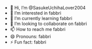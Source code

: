 - 👋 Hi, I’m @SasukeUchihaLover2004
- 👀 I’m interested in fabbri
- 🌱 I’m currently learning fabbri
- 💞️ I’m looking to collaborate on fabbri
- 📫 How to reach me fabbri
- 😄 Pronouns: fabbri
- ⚡ Fun fact: fabbri

<!---
SasukeUchihaLover2004/SasukeUchihaLover2004 is a ✨ special ✨ repository because its `README.md` (this file) appears on your GitHub profile.
You can click the Preview link to take a look at your changes.
--->
